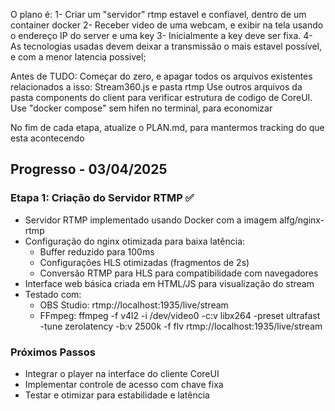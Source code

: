 O plano é:
1- Criar um "servidor" rtmp estavel e confiavel, dentro de um container docker
2- Receber video de uma webcam, e exibir na tela usando o endereço IP do server e uma key
3- Inicialmente a key deve ser fixa.
4- As tecnologias usadas devem deixar a transmissão o mais estavel possível, e com a menor latencia possivel;

Antes de TUDO:
Começar do zero, e apagar todos os arquivos existentes relacionados a isso: Stream360.js e pasta rtmp
Use outros arquivos da pasta components do client para verificar estrutura de codigo de CoreUI.
Use "docker compose" sem hifen no terminal, para economizar

No fim de cada etapa, atualize o PLAN.md, para mantermos tracking do que esta acontecendo

## Progresso - 03/04/2025

### Etapa 1: Criação do Servidor RTMP ✅

- Servidor RTMP implementado usando Docker com a imagem alfg/nginx-rtmp
- Configuração do nginx otimizada para baixa latência:
  - Buffer reduzido para 100ms
  - Configurações HLS otimizadas (fragmentos de 2s)
  - Conversão RTMP para HLS para compatibilidade com navegadores
- Interface web básica criada em HTML/JS para visualização do stream
- Testado com:
  - OBS Studio: rtmp://localhost:1935/live/stream
  - FFmpeg: ffmpeg -f v4l2 -i /dev/video0 -c:v libx264 -preset ultrafast -tune zerolatency -b:v 2500k -f flv rtmp://localhost:1935/live/stream

### Próximos Passos

- Integrar o player na interface do cliente CoreUI
- Implementar controle de acesso com chave fixa
- Testar e otimizar para estabilidade e latência